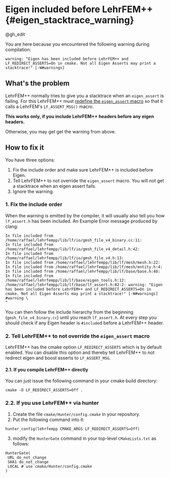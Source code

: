 # Eigen included before LehrFEM++ {#eigen_stacktrace_warning}

@gh_edit
 
 You are here because you encountered the following warning during compilation:
 ```
warning: "Eigen has been included before LehrFEM++ and LF_REDIRECT_ASSERTS=On in cmake. Not all Eigen Asserts may print a stacktrace!" [-W#warnings]
 ```
 
 ## What's the problem
 LehrFEM++ normally tries to give you a stacktrace when an `eigen_assert` is failing.
 For this LehrFEM++ must [redefine the `eigen_assert` macro](https://eigen.tuxfamily.org/dox/TopicAssertions.html)
 so that it calls a LehrFEM's `LF_ASSERT_MSG()` macro.
 
 __This works only, if you include LehrFEM++ headers before any eigen headers.__

Otherwise, you may get get the warning from above.
 
 ## How to fix it
 You have three options:
 1. Fix the include order and make sure LehrFEM++ is included before Eigen.
 2. Tell LehrFEM++ to not override the `eigen_assert` macro. You will not get a stacktrace when an eigen assert fails.
 3. Ignore the warning.
 
 ### 1. Fix the include order
 When the warning is emitted by the compiler, it will usually also tell you how `lf_assert.h` has been included.
 An Example Error message produced by clang:
 ```
In file included from /home/raffael/lehrfempp/lib/lf/io/gmsh_file_v4_binary.cc:11:
In file included from /home/raffael/lehrfempp/lib/lf/io/gmsh_file_v4_detail.h:42:
In file included from /home/raffael/lehrfempp/lib/lf/io/gmsh_file_v4.h:13:
In file included from /home/raffael/lehrfempp/lib/lf/mesh/mesh.h:22:
In file included from /home/raffael/lehrfempp/lib/lf/mesh/entity.h:4:
In file included from /home/raffael/lehrfempp/lib/lf/base/base.h:48:
In file included from /home/raffael/lehrfempp/lib/lf/base/eigen_tools.h:12:
/home/raffael/lehrfempp/lib/lf/base/lf_assert.h:82:2: warning: "Eigen has been included before LehrFEM++ and LF_REDIRECT_ASSERTS=On in cmake. Not all Eigen Asserts may print a stacktrace!" [-W#warnings]
#warning \
 ^
 ```
 
 You can then follow the include hierarchy from the beginning (`gmsh_file_v4_binary.cc`) until you reach `lf_assert.h`.
 At every step you should check if any Eigen header is `#include`d before a LehrFEM++ header.
 
 ### 2. Tell LehrFEM++ to not override the `eigen_assert` macro
 LehrFEM++ has the cmake option `LF_REDIRECT_ASSERTS` which is by default enabled.
 You can disable this option and thereby tell LehrFEM++ to not redirect eigen and boost asserts to `LF_ASSERT_MSG`.
 
 #### 2.1. If you compile LehrFEM++ directly
 You can just issue the following command in your cmake build directory:
 ```
 cmake -D LF_REDIRECT_ASSERTS=Off .
 ```
 
 ### 2.2. If you use LehrFEM++ via hunter
 1. Create the file `cmake/Hunter/config.cmake` in your repository.
 2. Put the following command into it:
   ```
   hunter_config(lehrfempp CMAKE_ARGS LF_REDIRECT_ASSERTS=Off)
   ```
 3. modify the `HunterGate` command in your top-level `CMakeLists.txt` as follows:
   ```
   HunterGate(
    URL do_not_change
    SHA1 do_not_change
    LOCAL # use cmake/Hunter/config.cmake
   )
   ```
